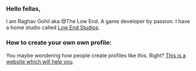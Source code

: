 <!-- Header -->
### Hello fellas,

<!--
**RaghavGohil/RaghavGohil** is a ✨ _special_ ✨ repository because its `README.md` (this file) appears on your GitHub profile.

Here are some ideas to get you started:

- 🔭 I’m currently working on ...
- 🌱 I’m currently learning ...
- 👯 I’m looking to collaborate on ...
- 🤔 I’m looking for help with ...
- 💬 Ask me about ...
- 📫 How to reach me: ...
- 😄 Pronouns: ...
- ⚡ Fun fact: ...
-->

<!-- About Me: -->

I am Raghav Gohil aka @The Low End. A game developer by passion. I have a home studio called <a href="https://low-end-studios.itch.io/">Low End Studios</a>.

### How to create your own own profile:

You maybe wondering how people create profiles like this. Right? <a href="https://low-end-studios.itch.io/">This is a website which will help you</a>.
